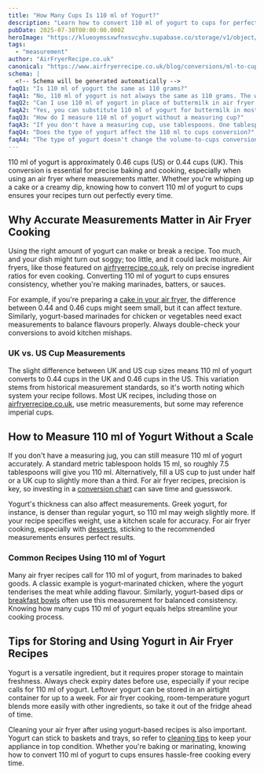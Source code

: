 ```yaml
---
title: "How Many Cups Is 110 ml of Yogurt?"
description: "Learn how to convert 110 ml of yogurt to cups for perfect baking and cooking every time. Includes UK and US measurements."
pubDate: 2025-07-30T00:00:00.000Z
heroImage: "https://klueoymssxwfnxsvcyhv.supabase.co/storage/v1/object/public/Shmucket/how-many-cups-is-110-ml-of-yogurt.webp"
tags:
  - "measurement"
author: "AirFryerRecipe.co.uk"
canonical: "https://www.airfryerrecipe.co.uk/blog/conversions/ml-to-cups/how-many-cups-is-110-ml-of-yogurt"
schema: |
  <!-- Schema will be generated automatically -->
faqQ1: "Is 110 ml of yogurt the same as 110 grams?"
faqA1: "No, 110 ml of yogurt is not always the same as 110 grams. The weight depends on the yogurt's density. Regular yogurt weighs roughly 1.03 grams per ml, so 110 ml would be about 113 grams. Greek yogurt is denser, so 110 ml could weigh closer to 120 grams. Always check your recipe's requirements."
faqQ2: "Can I use 110 ml of yogurt in place of buttermilk in air fryer recipes?"
faqA2: "Yes, you can substitute 110 ml of yogurt for buttermilk in most air fryer recipes. Yogurt adds a similar tanginess and moisture. For a closer match, thin the yogurt with a splash of milk or water. This works well in cakes, marinades, and batters."
faqQ3: "How do I measure 110 ml of yogurt without a measuring cup?"
faqA3: "If you don't have a measuring cup, use tablespoons. One tablespoon holds about 15 ml, so 7.5 tablespoons equal 110 ml. Alternatively, a US cup is roughly 240 ml, so filling it to just under half will give you 110 ml."
faqQ4: "Does the type of yogurt affect the 110 ml to cups conversion?"
faqA4: "The type of yogurt doesn't change the volume-to-cups conversion, but it can affect weight and texture. Greek yogurt is thicker, so 110 ml may pack more tightly, while regular yogurt is lighter. For baking, stick to the recipe's specified type for best results."
---
```

<p>110 ml of yogurt is approximately 0.46 cups (US) or 0.44 cups (UK). This conversion is essential for precise baking and cooking, especially when using an air fryer where measurements matter. Whether you're whipping up a cake or a creamy dip, knowing how to convert 110 ml of yogurt to cups ensures your recipes turn out perfectly every time.</p>  

<h2>Why Accurate Measurements Matter in Air Fryer Cooking</h2>  
<p>Using the right amount of yogurt can make or break a recipe. Too much, and your dish might turn out soggy; too little, and it could lack moisture. Air fryers, like those featured on <a href=https://www.airfryerrecipe.co.uk/>airfryerrecipe.co.uk</a>, rely on precise ingredient ratios for even cooking. Converting 110 ml of yogurt to cups ensures consistency, whether you're making marinades, batters, or sauces.</p>  

<p>For example, if you're preparing a <a href=https://www.airfryerrecipe.co.uk/recipe-category/cakes>cake in your air fryer</a>, the difference between 0.44 and 0.46 cups might seem small, but it can affect texture. Similarly, yogurt-based marinades for chicken or vegetables need exact measurements to balance flavours properly. Always double-check your conversions to avoid kitchen mishaps.</p>  

<h3>UK vs. US Cup Measurements</h3>  
<p>The slight difference between UK and US cup sizes means 110 ml of yogurt converts to 0.44 cups in the UK and 0.46 cups in the US. This variation stems from historical measurement standards, so it's worth noting which system your recipe follows. Most UK recipes, including those on <a href=https://www.airfryerrecipe.co.uk/recipes>airfryerrecipe.co.uk</a>, use metric measurements, but some may reference imperial cups.</p>  

<h2>How to Measure 110 ml of Yogurt Without a Scale</h2>  
<p>If you don't have a measuring jug, you can still measure 110 ml of yogurt accurately. A standard metric tablespoon holds 15 ml, so roughly 7.5 tablespoons will give you 110 ml. Alternatively, fill a US cup to just under half or a UK cup to slightly more than a third. For air fryer recipes, precision is key, so investing in a <a href=https://www.airfryerrecipe.co.uk/air-fryer-conversion-chart>conversion chart</a> can save time and guesswork.</p>  

<p>Yogurt's thickness can also affect measurements. Greek yogurt, for instance, is denser than regular yogurt, so 110 ml may weigh slightly more. If your recipe specifies weight, use a kitchen scale for accuracy. For air fryer cooking, especially with <a href=https://www.airfryerrecipe.co.uk/recipe-category/dessert>desserts</a>, sticking to the recommended measurements ensures perfect results.</p>  

<h3>Common Recipes Using 110 ml of Yogurt</h3>  
<p>Many air fryer recipes call for 110 ml of yogurt, from marinades to baked goods. A classic example is yogurt-marinated chicken, where the yogurt tenderises the meat while adding flavour. Similarly, yogurt-based dips or <a href=https://www.airfryerrecipe.co.uk/recipe-category/breakfast>breakfast bowls</a> often use this measurement for balanced consistency. Knowing how many cups 110 ml of yogurt equals helps streamline your cooking process.</p>  

<h2>Tips for Storing and Using Yogurt in Air Fryer Recipes</h2>  
<p>Yogurt is a versatile ingredient, but it requires proper storage to maintain freshness. Always check expiry dates before use, especially if your recipe calls for 110 ml of yogurt. Leftover yogurt can be stored in an airtight container for up to a week. For air fryer cooking, room-temperature yogurt blends more easily with other ingredients, so take it out of the fridge ahead of time.</p>  

<p>Cleaning your air fryer after using yogurt-based recipes is also important. Yogurt can stick to baskets and trays, so refer to <a href=https://www.airfryerrecipe.co.uk/air-fryer-cleaner>cleaning tips</a> to keep your appliance in top condition. Whether you're baking or marinating, knowing how to convert 110 ml of yogurt to cups ensures hassle-free cooking every time.</p>
